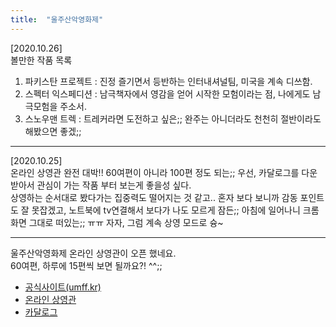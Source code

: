 ```yaml
---
title:  "울주산악영화제"
---
```


[2020.10.26]  
볼만한 작품 목록  
1. 파키스탄 프로젝트 : 진정 즐기면서 등반하는 인터내셔널팀, 미국을 계속 디쓰함.
2. 스펙터 익스페디션 : 남극책자에서 영감을 얻어 시작한 모험이라는 점, 나에게도 남극모험을 주소서.
3. 스노우맨 트렉 : 트레커라면 도전하고 싶은;; 완주는 아니더라도 천천히 절반이라도 해봤으면 좋겠;;

---
[2020.10.25]  
온라인 상영관 완전 대박!! 60여편이 아니라 100편 정도 되는;;
우선, 카달로그를 다운 받아서 관심이 가는 작품 부터 보는게 좋을성 싶다.  
상영하는 순서대로 봤다가는 집중력도 떨어지는 것 같고..
혼자 보다 보니까 감동 포인트도 잘 못잡겠고, 
노트북에 tv연결해서 보다가 나도 모르게 잠든;; 
아침에 일어나니 크롬 화면 그대로 떠있는;; ㅠㅠ 
자자, 그럼 계속 상영 모드로 슝~  

---
울주산악영화제 온라인 상영관이 오픈 했네요.  
60여편, 하루에 15편씩 보면 될까요?! ^^;;  

- [공식사이트(umff.kr)](http://www.umff.kr/kor/default.asp)
- [온라인 상영관](http://www.umff.kr/kor/addon/00000100/onair.asp?QueryYear=2020&mse=10)  
- [카달로그](http://www.umff.kr/kor/file/5th_umff_program_book.pdf)

<!--
<iframe src="http://www.umff.kr" frameborder="0" width="450" height="450" marginwidth="0" marginheight="0" scrolling="yes">
-->

  